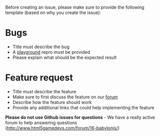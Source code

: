 Before creating an issue, please make sure to provide the following template (based on why you create the issue):

# Bugs

- Title must describe the bug
- A [playground](https://playground.babylonjs.com) repro must be provided
- Please explain what should be the expected result

# Feature request

- Title must describe the feature
- Make sure to first discuss the feature on our [forum](http://www.html5gamedevs.com/forum/16-babylonjs/)
- Describe how the feature should work
- Provide any additional links that could help implementing the feature


**Please do not use Github issues for questions** - We have a really active forum to help answering questions (http://www.html5gamedevs.com/forum/16-babylonjs/)